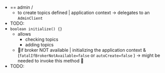 * == admin /
  * to create topics defined | application context -> delegates to an `AdminClient`
* TODO:
* `boolean initialize() {}`
  * allows
    * checking topics
    * adding topics
  * 👀if broker NOT available | initializing the application context & (`fatalIfBrokerNotAvailable=false` or `autoCreate=false` ) -> might be needed to invoke this method 👀
* TODO:
